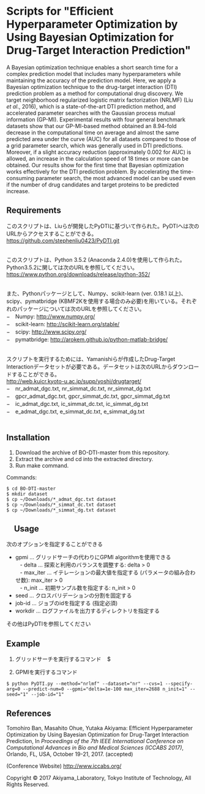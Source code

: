 # Scripts for "Efficient Hyperparameter Optimization by Using Bayesian Optimization for Drug-Target Interaction Prediction"

A Bayesian optimization technique enables a short search time for a complex prediction model that includes many hyperparameters while maintaining the accuracy of the prediction model. Here, we apply a Bayesian optimization technique to the drug-target interaction (DTI) prediction problem as a method for computational drug discovery. We target neighborhood regularized logistic matrix factorization (NRLMF) (Liu _et al_., 2016), which is a state-of-the-art DTI prediction method, and accelerated parameter searches with the Gaussian process mutual information (GP-MI). Experimental results with four general benchmark datasets show that our GP-MI-based method obtained an 8.94-fold decrease in the computational time on average and almost the same predicted area under the curve (AUC) for all datasets compared to those of a grid parameter search, which was generally used in DTI predictions. Moreover, if a slight accuracy reduction (approximately 0.002 for AUC) is allowed, an increase in the calculation speed of 18 times or more can be obtained. Our results show for the first time that Bayesian optimization works effectively for the DTI prediction problem. By accelerating the time-consuming parameter search, the most advanced model can be used even if the number of drug candidates and target proteins to be predicted increase.


Requirements
------------
このスクリプトは、Liuらが開発したPyDTIに基づいて作られた。PyDTIへは次のURLからアクセスすることができる。<br>
https://github.com/stephenliu0423/PyDTI.git<br><br>

このスクリプトは、Python 3.5.2 (Anaconda 2.4.0)を使用して作られた。Python3.5.2に関しては次のURLを参照してください。<br>
https://www.python.org/downloads/release/python-352/<br><br>

また、Pythonパッケージとして、Numpy、scikit-learn (ver. 0.18.1 以上)、scipy、pymatbridge (KBMF2Kを使用する場合のみ必要)を用いている。それぞれのパッケージについては次のURLを参照してください。<br>
−　Numpy: http://www.numpy.org/<br>
−　scikit-learn: http://scikit-learn.org/stable/<br>
−　scipy: http://www.scipy.org/<br>
−　pymatbridge: http://arokem.github.io/python-matlab-bridge/<br><br>

スクリプトを実行するためには、Yamanishiらが作成したDrug-Target Interactionデータセットが必要である。データセットは次のURLからダウンロードすることができる。<br>
http://web.kuicr.kyoto-u.ac.jp/supp/yoshi/drugtarget/<br>
−　nr_admat_dgc.txt, nr_simmat_dc.txt, nr_simmat_dg.txt<br>
−　gpcr_admat_dgc.txt, gpcr_simmat_dc.txt, gpcr_simmat_dg.txt<br>
−　ic_admat_dgc.txt, ic_simmat_dc.txt, ic_simmat_dg.txt<br>
−　e_admat_dgc.txt, e_simmat_dc.txt, e_simmat_dg.txt<br><br>

Installation
------------
1. Download the archive of BO-DTI-master from this repository.
2. Extract the archive and cd into the extracted directory.
3. Run make command.

Commands:

    $ cd BO-DTI-master
    $ mkdir dataset
    $ cp ~/Downloads/*_admat_dgc.txt dataset
    $ cp ~/Downloads/*_simmat_dc.txt dataset
    $ cp ~/Downloads/*_simmat_dg.txt dataset

    
Usage
-----
次のオプションを指定することができる<br>
- gpmi ... グリッドサーチの代わりにGPMI algorithmを使用できる<br>
    - delta ... 探索と利用のバランスを調整する: delta > 0<br>
    - max_iter ... イテレーションの最大値を指定する (パラメータの組み合わせ数): max_iter > 0<br>
    - n_init ... 初期サンプル数を指定する: n_init > 0<br>
- seed ... クロスバリデーションの分割を固定する
- job-id ... ジョブのidを指定する (指定必須)
- workdir ... ログファイルを出力するディレクトリを指定する

その他はPyDTIを参照してください


Example
-------
1. グリッドサーチを実行するコマンド
    $ 

2. GPMIを実行するコマンド
```shell
$ python PyDTI.py --method="nrlmf" --dataset="nr" --cvs=1 --specify-arg=0 --predict-num=0 --gpmi="delta=1e-100 max_iter=2688 n_init=1" --seed="1" --job-id="1"
```

References
----------
Tomohiro Ban, Masahito Ohue, Yutaka Akiyama: Efficient Hyperparameter Optimization by Using Bayesian Optimization for Drug-Target Interaction Prediction, In _Proceedings of the 7th IEEE International Conference on Computational Advances in Bio and Medical Sciences (ICCABS 2017)_, Orlando, FL, USA, October 19-21, 2017. (accepted) 

(Conference Website) http://www.iccabs.org/


Copyright © 2017 Akiyama_Laboratory, Tokyo Institute of Technology, All Rights Reserved.  
